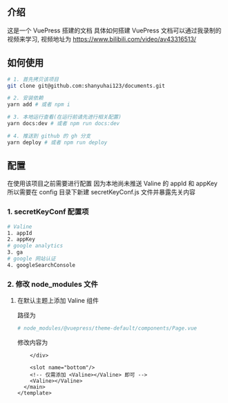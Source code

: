 ## 介绍
这是一个 VuePress 搭建的文档
具体如何搭建 VuePress 文档可以通过我录制的视频来学习, 视频地址为 https://www.bilibili.com/video/av43316513/

## 如何使用
```bash
# 1. 首先拷贝该项目
git clone git@github.com:shanyuhai123/documents.git

# 2. 安装依赖
yarn add # 或者 npm i

# 3. 本地运行查看(在运行前请先进行相关配置)
yarn docs:dev # 或者 npm run docs:dev

# 4. 推送到 github 的 gh 分支
yarn deploy # 或者 npm run deploy
```

## 配置
在使用该项目之前需要进行配置
因为本地尚未推送 Valine 的 appId 和 appKey
所以需要在 config 目录下新建 secretKeyConf.js 文件并暴露先关内容

### 1. secretKeyConf 配置项

```bash
# Valine
1. appId
2. appKey
# google analytics
3. ga
# google 网站认证
4. googleSearchConsole
```

### 2. 修改 node_modules 文件

1. 在默认主题上添加 Valine 组件

   路径为 

   ```bash
   # node_modules/@vuepress/theme-default/components/Page.vue
   ```

   修改内容为

   ```vue
       </div>
   
       <slot name="bottom"/>
       <!-- 仅需添加 <Valine></Valine> 即可 -->
       <Valine></Valine>
     </main>
   </template>
   ```

